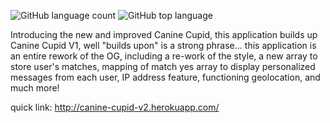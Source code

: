 ![GitHub language count](https://img.shields.io/github/languages/count/lrmccann/Canine-Cupid-V2-BE?color=lime%20green%20&style=plastic)       ![GitHub top language](https://img.shields.io/github/languages/top/lrmccann/CANINE-CUPID-V2-BE?color=yellow&style=plastic)

Introducing the new and improved Canine Cupid, this application builds up Canine Cupid V1, well "builds upon" is a strong phrase... this application is an entire rework of the OG, including a re-work of the style, a new array to store user's matches, mapping of match yes array to display personalized messages from each user, IP address feature, functioning geolocation, and much more!


quick link: http://canine-cupid-v2.herokuapp.com/
